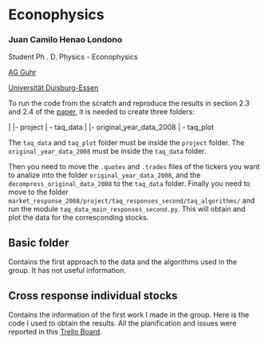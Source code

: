 # Econophysics

### Juan Camilo Henao Londono
Student
Ph . D. Physics - Econophysics

[AG Guhr](http://www.theo.physik.uni-duisburg-essen.de/tp/ags/guhr_dir/index.html)

[Universität Duisburg-Essen](https://www.uni-due.de/)

To run the code from the scratch and reproduce the results in section 2.3 and 2.4 of the [paper](), it is needed to create
three folders:

|
|- project
 | - taq_data
 | |- original_year_data_2008
 | - taq_plot
 
The `taq_data` and `taq_plot` folder must be inside the `project` folder. The `original_year_data_2008` must be inside the
`taq_data` folder.

Then you need to move the `.quotes` and `.trades` files of the tickers you want to analize into the folder
`original_year_data_2008`, and the `decompress_original_data_2008` to the `taq_data` folder. Finally you need to move to the folder 
`market_response_2008/project/taq_responses_second/taq_algorithms/` and run the module `taq_data_main_responses_second.py`. 
This will obtain and plot the data for the corresconding stocks. 

## Basic folder

Contains the first approach to the data and the algorithms used in the group. It has not useful information.

## Cross response individual stocks

Contains the information of the first work I made in the group. Here is the code I used to obtain the results. All the planification and issues were reported in this [Trello Board](https://trello.com/b/pJfWRI4u/econophysics-ph-d).
